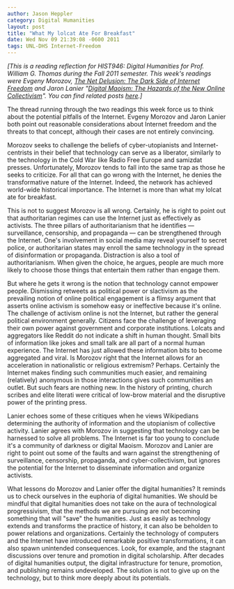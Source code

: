 ```yaml
---
author: Jason Heppler
category: Digital Humanities
layout: post
title: "What My lolcat Ate For Breakfast"
date: Wed Nov 09 21:39:08 -0600 2011
tags: UNL-DHS Internet-Freedom
---
```


*[This is a reading reflection for HIST946: Digital Humanities for Prof. William G. Thomas during the Fall 2011 semester. This week's readings were Evgeny Morozov, *[The Net Delusion: The Dark Side of Internet Freedom](http://www.amazon.com/Net-Delusion-Dark-Internet-Freedom/dp/1586488740)* and Jaron Lanier "[Digital Maoism: The Hazards of the New Online Collectivism](http://edge.org/3rd_culture/lanier06/lanier06_index.html)". You can find related posts [here](http://jasonheppler.org/the-digital-humanities-seminar.html).]*

The thread running through the two readings this week force us to think about the
potential pitfalls of the Internet. Evgeny Morozov and Jaron Lanier both point out
reasonable considerations about Internet freedom and the threats to that concept,
although their cases are not entirely convincing.

Morozov seeks to challenge the beliefs of cyber-utopianists and Internet-centrists in
their belief that technology can serve as a liberator, similarly to the
technology in the Cold War like Radio Free Europe and samizdat presses. Unfortunately,
Morozov tends to fall into the same trap as those he seeks to criticize. For all that
can go wrong with the Internet, he denies the transformative nature of the Internet.
Indeed, the network has achieved world-wide historical importance. The Internet is more
than what my lolcat ate for breakfast.

This is not to suggest Morozov is all wrong. Certainly, he is right to point out that
authoritarian regimes can use the Internet just as effectively as activists. The
three pillars of authoritarianism that he identifies — surveillance, censorship, and
propaganda — can be strengthened through the Internet. One's involvement in social
media may reveal yourself to secret police, or authoritarian states may enroll the
same technology in the spread of disinformation or propaganda. Distraction is also a
tool of authoritarianism. When given the choice, he argues, people are much more likely
to choose those things that entertain them rather than engage them.

But where he gets it wrong is the notion that technology cannot empower people.
Dismissing retweets as political power or slactivism as the prevailing notion of online political engagement is a flimsy
argument that asserts online activism is somehow easy or ineffective because it's
online. The challenge of activism online is not the Internet, but rather the
general political environment generally. Citizens face the challenge of leveraging
their own power against government and corporate institutions. Lolcats and
aggregators like Reddit do not indicate a shift in human thought. Small bits of information like jokes and small talk are all part of a normal human
experience. The Internet has just allowed these information bits to become aggregated
and viral. Is Morozov right that the Internet allows for an acceleration in
nationalistic or religious extremism? Perhaps. Certainly the Internet makes finding
such communities much easier, and remaining (relatively) anonymous in those
interactions gives such communities an outlet. But such fears are nothing new.
In the history of printing, church scribes and elite literati were critical
of low-brow material and the disruptive power of the printing press.

Lanier echoes some of these critiques when he views Wikipedians determining the
authority of information and the utopianism of collective activity. Lanier agrees
with Morozov in suggesting that technology can be harnessed to solve all problems.
The Internet is far too young to conclude it's a community of darkness or digital
Maoism. Morozov and Lanier are right to point out some of the faults and warn against
the strengthening of surveillance, censorship, propaganda, and cyber-collectivism,
but ignores the potential for the Internet to disseminate information and organize
activists.

What lessons do Morozov and Lanier offer the digital humanities? It
reminds us to check ourselves in the euphoria of digital humanities. We should be
mindful that digital humanities does not take on the aura of technological
progressivism, that the methods we are pursuing are not becoming something that will
"save" the humanities. Just as easily as technology extends and transforms the
practice of history, it can also be beholden to power relations and organizations.
Certainly the technology of computers and the Internet have introduced remarkable
positive transformations, it can also spawn unintended consequences. Look, for
example, and the stagnant discussions over tenure and promotion in digital
scholarship. After decades of digital humanities output, the digital infrastructure
for tenure, promotion, and publishing remains undeveloped. The solution is not to
give up on the technology, but to think more deeply about its potentials.
